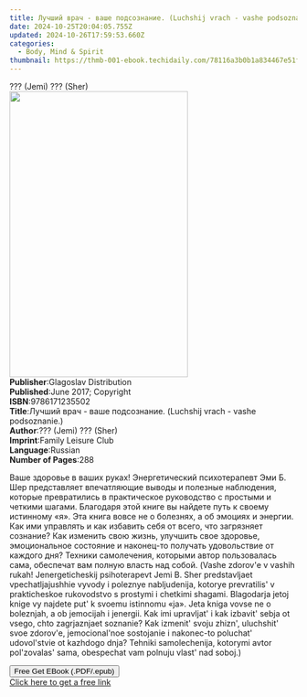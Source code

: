 ```yaml
---
title: Лучший врач - ваше подсознание. (Luchshij vrach - vashe podsoznanie.) | Free Book
date: 2024-10-25T20:04:05.755Z
updated: 2024-10-26T17:59:53.660Z
categories:
  - Body, Mind & Spirit
thumbnail: https://thmb-001-ebook.techidaily.com/78116a3b0b1a834467e51f5987c7db78eba0f1f8a3d119d084884d83b14a1329.jpg
---
```

<main id="book-container">
  <div class="flex flex-col">
    <div class="book-brief flex-1 py-6 px-4 sm:p-6 md:py-10 md:px-8">
      <!-- brief-->
      <div class="book-brief-main">??? (Jemi) ??? (Sher)</div>
    </div>
    <div
      class="book-meta-info flex-1 grid gap-4 col-start-1 col-end-3 row-start-1 sm:mb-6 sm:grid-cols-4 lg:gap-6 lg:col-start-2 lg:row-end-6 lg:row-span-6 lg:mb-0"
    >
      <div
        class="book-meta-info-left place-content-center mt-4 p-4 text-sm leading-6 col-start-2 col-span-2 dark:text-slate-400"
      >
        <img
          class="w-full h-500 object-cover rounded-lg sm:h-255 sm:col-span-2 lg:col-span-full"
          src="https://img-001-ebook.techidaily.com/aece3013be66ba270c9fbebd2cd8f0199db4ed7c9122be9f11958f9fef67ba63.jpg"
          alt=""
          width="312"
          height="500"
        />
      </div>
      <div
        class="book-meta-info-right mt-2 col-start-1 row-start-2 col-span-3 self-center"
      >
        <!-- meta data  -->
        <div class="flex flex-col px-4 md:px-8">
          <div class="flex-1">
            <strong>Publisher</strong>:<span class="px-2"
              >Glagoslav Distribution</span
            >
          </div>
          <div class="flex-1">
            <strong>Published</strong>:<span class="px-2"
              >June 2017; Copyright</span
            >
          </div>
          <div class="flex-1">
            <strong>ISBN</strong>:<span class="px-2">9786171235502</span>
          </div>
          <div class="flex-1">
            <strong>Title</strong>:<span class="px-2"
              >Лучший врач - ваше подсознание. (Luchshij vrach - vashe
              podsoznanie.)</span
            >
          </div>
          <div class="flex-1">
            <strong>Author</strong>:<span class="px-2"
              >??? (Jemi) ??? (Sher)</span
            >
          </div>
          <div class="flex-1">
            <strong>Imprint</strong>:<span class="px-2"
              >Family Leisure Club</span
            >
          </div>
          <div class="flex-1">
            <strong>Language</strong>:<span class="px-2">Russian</span>
          </div>
          <div class="flex-1">
            <strong>Number of Pages</strong>:<span class="px-2">288</span>
          </div>
        </div>
      </div>
    </div>
    <div class="book-description flex-1 py-6 px-4 sm:p-6 md:py-10 md:px-8">
      <div class="book-description-main">
        <div accordion-content="" id="description">
          <p>
            Ваше здоровье в ваших руках! Энергетический психотерапевт Эми Б. Шер
            представляет впечатляющие выводы и полезные наблюдения, которые
            превратились в практическое руководство с простыми и четкими шагами.
            Благодаря этой книге вы найдете путь к своему истинному «я». Эта
            книга вовсе не о болезнях, а об эмоциях и энергии. Как ими управлять
            и как избавить себя от всего, что загрязняет сознание? Как изменить
            свою жизнь, улучшить свое здоровье, эмоциональное состояние и
            наконец-то получать удовольствие от каждого дня? Техники
            самолечения, которыми автор пользовалась сама, обеспечат вам полную
            власть над собой. (Vashe zdorov'e v vashih rukah! Jenergeticheskij
            psihoterapevt Jemi B. Sher predstavljaet vpechatljajushhie vyvody i
            poleznye nabljudenija, kotorye prevratilis' v prakticheskoe
            rukovodstvo s prostymi i chetkimi shagami. Blagodarja jetoj knige vy
            najdete put' k svoemu istinnomu «ja». Jeta kniga vovse ne o
            boleznjah, a ob jemocijah i jenergii. Kak imi upravljat' i kak
            izbavit' sebja ot vsego, chto zagrjaznjaet soznanie? Kak izmenit'
            svoju zhizn', uluchshit' svoe zdorov'e, jemocional'noe sostojanie i
            nakonec-to poluchat' udovol'stvie ot kazhdogo dnja? Tehniki
            samolechenija, kotorymi avtor pol'zovalas' sama, obespechat vam
            polnuju vlast' nad soboj.)
          </p>
        </div>
        <div class="accordion-fader"></div>
      </div>
    </div>
    <div class="book-excerpts flex-1 py-6 px-4 sm:p-6 md:py-10 md:px-8"></div>
    <div
      class="book-about-author flex-1 py-6 px-4 sm:p-6 md:py-10 md:px-8"
    ></div>
    <div class="book-free-get flex-1 py-6 px-4 sm:p-6 md:py-10 md:px-8">
      <button
        id="btn-free-get"
        class="bg-blue-500 hover:bg-blue-700 text-white font-bold py-2 px-4 rounded"
      >
        Free Get EBook (.PDF/.epub)
      </button>
      <div id="countdown-display" class="px-2 text-lg mt-2"></div>
      <a
        id="free-link"
        class="hidden bg-blue-500 hover:bg-blue-700 text-white font-bold py-2 px-4 rounded"
        href="https://www.ebooks.com/en-us/book/95873744/luchshij-vrach-vashe-podsoznanie/jemi-sher/"
        target="_blank"
        >Click here to get a free link</a
      >
    </div>
    <script>
      let countdownTime = 0;
      let countdownInterval = null;
      document
        .getElementById('btn-free-get')
        .addEventListener('click', startCountdown);
      function startCountdown() {
        countdownTime = new Date().getTime() + 60000 * 3;
        countdownInterval = setInterval(updateCountdown, 1000);
        document.getElementById('btn-free-get').disabled = true;
        document
          .getElementById('btn-free-get')
          .classList.add('bg-gray-500', 'cursor-not-allowed');
      }
      function updateCountdown() {
        let currentTime = new Date().getTime();
        let timeLeft = countdownTime - currentTime;
        let secondsLeft = Math.floor(timeLeft / 1000);
        document.getElementById('countdown-display').innerHTML =
          `Remaining time: ${secondsLeft} seconds.`;
        if (secondsLeft <= 0) {
          clearInterval(countdownInterval);
          document.getElementById('btn-free-get').classList.add('hidden');
          document.getElementById('free-link').classList.remove('hidden');
          document.getElementById('countdown-display').innerHTML = '';
        }
      }
    </script>
  </div>
</main>

<ins class="adsbygoogle"
      style="display:block"
      data-ad-client="ca-pub-7571918770474297"
      data-ad-slot="8358498916"
      data-ad-format="auto"
      data-full-width-responsive="true"></ins>
    